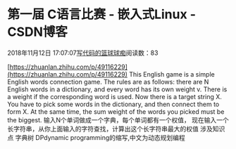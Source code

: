 
# 第一届 C语言比赛 - 嵌入式Linux - CSDN博客

2018年11月12日 17:07:07[写代码的篮球球痴](https://me.csdn.net/weiqifa0)阅读数：83


[https://zhuanlan.zhihu.com/p/49116229](https://zhuanlan.zhihu.com/p/49116229)
This English game is a simple English words connection game.
The rules are as follows: there are N English words in a dictionary, and every word has its own weight v. There is a weight if the corresponding word is used. Now there is a target string X. You have to pick some words in the dictionary, and then connect them to form X. At the same time, the sum weight of the words you picked must be the biggest.
输入N个单词做成一个字典，每个单词都有一个权值，
现在输入一个长字符串，从你上面输入的字符查找，计算出这个长字符串最大的权值
涉及知识点
字典树
DPdynamic programming的缩写,中文为动态规划编程


